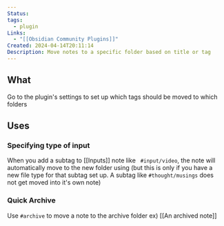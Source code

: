 ```yaml
---
Status: 
tags:
  - plugin
Links:
  - "[[Obsidian Community Plugins]]"
Created: 2024-04-14T20:11:14
Description: Move notes to a specific folder based on title or tag
---
```

## What
Go to the plugin's settings to set up which tags should be moved to which folders
## Uses
### Specifying type of input
When you add a subtag to [[Inputs]] note like ` #input/video`, the note will automatically move to the new folder using (but this is only if you have a new file type for that subtag set up. A subtag like `#thought/musings` does not get moved into it's own note)

### Quick Archive

Use `#archive` to move a note to the archive folder
ex) [[An archived note]]

